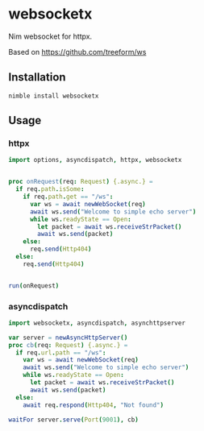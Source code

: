 # websocketx
Nim websocket for httpx.

Based on https://github.com/treeform/ws

## Installation
```
nimble install websocketx
```

## Usage

### httpx

```nim
import options, asyncdispatch, httpx, websocketx


proc onRequest(req: Request) {.async.} =
  if req.path.isSome:
    if req.path.get == "/ws":
      var ws = await newWebSocket(req)
      await ws.send("Welcome to simple echo server")
      while ws.readyState == Open:
        let packet = await ws.receiveStrPacket()
        await ws.send(packet)
    else:
      req.send(Http404)
  else:
    req.send(Http404)


run(onRequest)
```

### asyncdispatch

```nim
import websocketx, asyncdispatch, asynchttpserver

var server = newAsyncHttpServer()
proc cb(req: Request) {.async.} =
  if req.url.path == "/ws":
    var ws = await newWebSocket(req)
    await ws.send("Welcome to simple echo server")
    while ws.readyState == Open:
      let packet = await ws.receiveStrPacket()
      await ws.send(packet)
  else:
    await req.respond(Http404, "Not found")

waitFor server.serve(Port(9001), cb)
```
